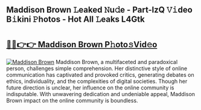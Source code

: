 ## Maddison Brown 𝙻eaked 𝙽u𝚍e - Part-lzQ 𝚅𝚒deo B𝚒kini 𝙿hotos - Hot All 𝙻eaks L4Gtk

# <h2><a href="http://ld2xucr.urlbe.top/?page=Maddison+Brown">🔗🔗👉👉 Maddison Brown P𝚑oto𝚜Vid𝚎o</a></h2>

[![Maddison Brown](https://i.imgur.com/eBuTRDB.gif)](http://ld2xucr.urlbe.top/?page=Maddison+Brown)
Maddison Brown, a multifaceted and paradoxical person, challenges simple comprehension. Her distinctive style of online communication has captivated and provoked critics, generating debates on ethics, individuality, and the complexities of digital societies. Though her future direction is unclear, her influence on the online community is indisputable. With unwavering dedication and undeniable appeal, Maddison Brown impact on the online community is boundless.
